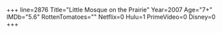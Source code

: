 +++
line=2876
Title="Little Mosque on the Prairie"
Year=2007
Age="7+"
IMDb="5.6"
RottenTomatoes=""
Netflix=0
Hulu=1
PrimeVideo=0
Disney=0
+++

